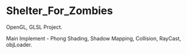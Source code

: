 # Shelter_For_Zombies

OpenGL, GLSL Project.

Main Implement - Phong Shading, Shadow Mapping, Collision, RayCast, objLoader.
